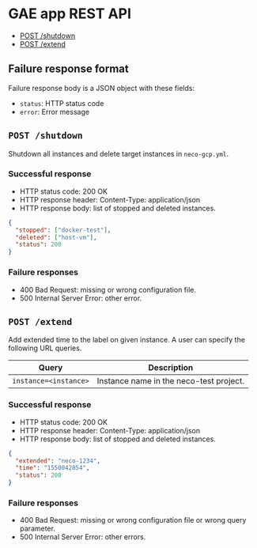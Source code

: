 GAE app REST API
================

- [POST /shutdown](#shutdown)
- [POST /extend](#extend)

Failure response format
-----------------------

Failure response body is a JSON object with these fields:

- `status`: HTTP status code
- `error`: Error message

<a name="shutdown" />`POST /shutdown`
-------------------------------------

Shutdown all instances and delete target instances in `neco-gcp.yml`.

### Successful response

- HTTP status code: 200 OK
- HTTP response header: Content-Type: application/json
- HTTP response body: list of stopped and deleted instances.

```json
{
  "stopped": ["docker-test"],
  "deleted": ["host-vm"],
  "status": 200
}
```

### Failure responses

- 400 Bad Request: missing or wrong configuration file.
- 500 Internal Server Error: other error.

<a name="extend" />`POST /extend`
-------------------------------------

Add extended time to the label on given instance. A user can specify the following URL queries.

| Query                 | Description                             |
| --------------------- | --------------------------------------- |
| `instance=<instance>` | Instance name in the neco-test project. |

### Successful response

- HTTP status code: 200 OK
- HTTP response header: Content-Type: application/json
- HTTP response body: list of stopped and deleted instances.

```json
{
  "extended": "neco-1234",
  "time": "1550042854",
  "status": 200
}
```

### Failure responses

- 400 Bad Request: missing or wrong configuration file or wrong query parameter.
- 500 Internal Server Error: other errors.
